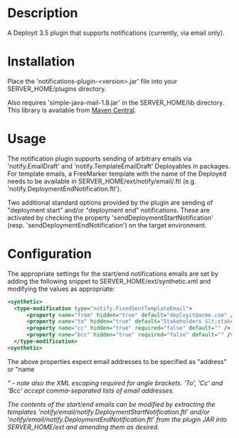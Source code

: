 Description
===========

A Deployit 3.5 plugin that supports notifications (currently, via email only).

Installation
============

Place the 'notifications-plugin-&lt;version&gt;.jar' file into your SERVER_HOME/plugins directory.

Also requires 'simple-java-mail-1.8.jar' in the SERVER_HOME/lib directory. This library is available from [Maven Central](http://search.maven.org/#search|ga|1|simple-java-mail-1.8).

Usage
=====

The notification plugin supports sending of arbitrary emails via 'notify.EmailDraft' and 'notify.TemplateEmailDraft' Deployables in packages. For template emails, a FreeMarker template with the name of the Deployed needs to be available in SERVER_HOME/ext/notify/email/<type-name>.ftl (e.g. 'notify.DeploymentEndNotification.ftl').

Two additional standard options provided by the plugin are sending of "deployment start" and/or "deployment end" notifications. These are activated by checking the property 'sendDeploymentStartNotification' (resp. 'sendDeploymentEndNotification') on the target environment.

Configuration
=============

The appropriate settings for the start/end notifications emails are set by adding the following snippet to SERVER_HOME/ext/synthetic.xml and modifying the values as appropriate:

```xml
<synthetic>
  <type-modification type="notify.FixedSentTemplateEmail">
      <property name="from" hidden="true" default="deployit@acme.com" />
      <property name="to" hidden="true" default="Stakeholders &lt;stakeholders@acme.com&gt;" />
      <property name="cc" hidden="true" required="false" default="" />
      <property name="bcc" hidden="true" required="false" default="" />
  </type-modification>
<synthetic>    
```

The above properties expect email addresses to be specified as "address" or "name <address>" - note also the XML escaping required for angle brackets. 'To', 'Cc' and 'Bcc' accept comma-separated lists of email addresses.

The contents of the start/end emails can be modified by extracting the templates 'notify/email/notify.DeploymentStartNotification.ftl' and/or 'notify/email/notify.DeploymentEndNotification.ftl' from the plugin JAR into SERVER_HOME/ext and amending them as desired.
